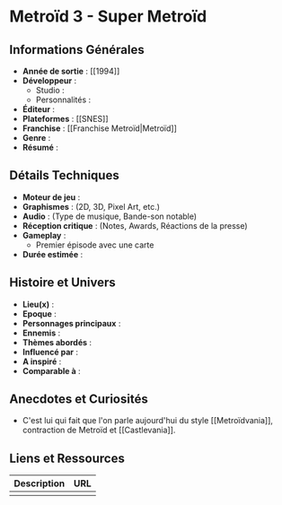 

# Metroïd 3 - Super Metroïd

## Informations Générales

- **Année de sortie** : [[1994]]
- **Développeur** : 
	- Studio : 
	- Personnalités : 
- **Éditeur** : 
- **Plateformes** : [[SNES]]
- **Franchise** : [[Franchise Metroïd|Metroïd]]
- **Genre** :
- **Résumé** : 

## Détails Techniques
- **Moteur de jeu** : 
- **Graphismes** : (2D, 3D, Pixel Art, etc.)
- **Audio** : (Type de musique, Bande-son notable)
- **Réception critique** : (Notes, Awards, Réactions de la presse)
- **Gameplay** :
	- Premier épisode avec une carte
- **Durée estimée** : 

## Histoire et Univers
- **Lieu(x)** : 
- **Epoque** : 
- **Personnages principaux** : 
- **Ennemis** :
- **Thèmes abordés** : 
- **Influencé par** :
- **A inspiré** : 
- **Comparable à** :
## Anecdotes et Curiosités
- C'est lui qui fait que l'on parle aujourd'hui du style [[Metroïdvania]], contraction de Metroïd et [[Castlevania]].
## Liens et Ressources

| Description | URL |
| ----------- | --- |
|             |     |

